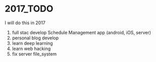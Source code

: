 # 2017_TODO
I will do this in 2017

1. full stac develop Schedule Management app (android, iOS, server)
2. personal blog develop
3. learn deep learning
4. learn web hacking
5. fix server file_system
